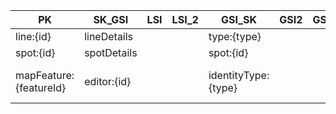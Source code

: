 | PK                     | SK_GSI      | LSI | LSI_2 | GSI_SK              | GSI2 | GSI2_SK | ...Attributes                          |
| ---------------------- | ----------- | --- | ----- | ------------------- | ---- | ------- | -------------------------------------- |
| line:{id}              | lineDetails |     |       | type:{type}         |      |         | geojson                                |
| spot:{id}              | spotDetails |     |       | spot:{id}           |      |         | geojson                                |
| mapFeature:{featureId} | editor:{id} |     |       | identityType:{type} |      |         | synchMembers, addedType, name, surname |
